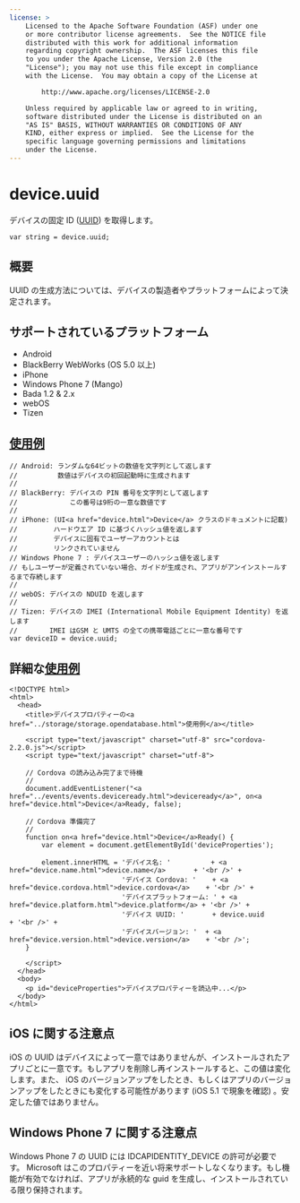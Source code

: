 ```yaml
---
license: >
    Licensed to the Apache Software Foundation (ASF) under one
    or more contributor license agreements.  See the NOTICE file
    distributed with this work for additional information
    regarding copyright ownership.  The ASF licenses this file
    to you under the Apache License, Version 2.0 (the
    "License"); you may not use this file except in compliance
    with the License.  You may obtain a copy of the License at

        http://www.apache.org/licenses/LICENSE-2.0

    Unless required by applicable law or agreed to in writing,
    software distributed under the License is distributed on an
    "AS IS" BASIS, WITHOUT WARRANTIES OR CONDITIONS OF ANY
    KIND, either express or implied.  See the License for the
    specific language governing permissions and limitations
    under the License.
---
```


device.uuid
===========

デバイスの固定 ID ([UUID](http://en.wikipedia.org/wiki/Universally_Unique_Identifier)) を取得します。

    var string = device.uuid;

概要
-----------

UUID の生成方法については、デバイスの製造者やプラットフォームによって決定されます。

サポートされているプラットフォーム
-------------------

- Android
- BlackBerry WebWorks (OS 5.0 以上)
- iPhone
- Windows Phone 7 (Mango)
- Bada 1.2 & 2.x
- webOS
- Tizen

<a href="../storage/storage.opendatabase.html">使用例</a>
-------------

    // Android: ランダムな64ビットの数値を文字列として返します
    //          数値はデバイスの初回起動時に生成されます
    //
    // BlackBerry: デバイスの PIN 番号を文字列として返します
    //             この番号は9桁の一意な数値です
    //
    // iPhone: (UI<a href="device.html">Device</a> クラスのドキュメントに記載)
    //         ハードウエア ID に基づくハッシュ値を返します
    //         デバイスに固有でユーザーアカウントとは
    //         リンクされていません
    // Windows Phone 7 : デバイスユーザーのハッシュ値を返します
    // もしユーザーが定義されていない場合、ガイドが生成され、アプリがアンインストールするまで存続します
    //
    // webOS: デバイスの NDUID を返します
    //
    // Tizen: デバイスの IMEI (International Mobile Equipment Identity) を返します
    //        IMEI はGSM と UMTS の全ての携帯電話ごとに一意な番号です
    var deviceID = device.uuid;

詳細な<a href="../storage/storage.opendatabase.html">使用例</a>
------------

    <!DOCTYPE html>
    <html>
      <head>
        <title>デバイスプロパティーの<a href="../storage/storage.opendatabase.html">使用例</a></title>

        <script type="text/javascript" charset="utf-8" src="cordova-2.2.0.js"></script>
        <script type="text/javascript" charset="utf-8">

        // Cordova の読み込み完了まで待機
        //
        document.addEventListener("<a href="../events/events.deviceready.html">deviceready</a>", on<a href="device.html">Device</a>Ready, false);

        // Cordova 準備完了
        //
        function on<a href="device.html">Device</a>Ready() {
            var element = document.getElementById('deviceProperties');

            element.innerHTML = 'デバイス名: '          + <a href="device.name.html">device.name</a>       + '<br />' +
                                'デバイス Cordova: '    + <a href="device.cordova.html">device.cordova</a>    + '<br />' +
                                'デバイスプラットフォーム: ' + <a href="device.platform.html">device.platform</a> + '<br />' +
                                'デバイス UUID: '       + device.uuid       + '<br />' +
                                'デバイスバージョン: '  + <a href="device.version.html">device.version</a>    + '<br />';
        }

        </script>
      </head>
      <body>
        <p id="deviceProperties">デバイスプロパティーを読込中...</p>
      </body>
    </html>

iOS に関する注意点
-------------

iOS の UUID はデバイスによって一意ではありませんが、インストールされたアプリごとに一意です。もしアプリを削除し再インストールすると、この値は変化します。また、 iOS のバージョンアップをしたとき、もしくはアプリのバージョンアップをしたときにも変化する可能性があります (iOS 5.1 で現象を確認) 。安定した値ではありません。

Windows Phone 7 に関する注意点
-------------

Windows Phone 7 の UUID には IDCAPIDENTITY_DEVICE の許可が必要です。 Microsoft はこのプロパティーを近い将来サポートしなくなります。もし機能が有効でなければ、アプリが永続的な guid を生成し、インストールされている限り保持されます。

